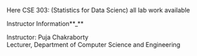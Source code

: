 Here CSE 303: (Statistics for Data Scienc) all lab work available

Instructor Information**\_**

Instructor:
Puja Chakraborty
<br>
Lecturer, Department of Computer Science and Engineering
